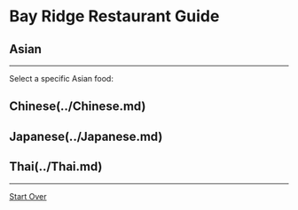 # Bay Ridge Restaurant Guide
## Asian
---
Select a specific Asian food:
## Chinese(../Chinese.md)
## Japanese(../Japanese.md)
## Thai(../Thai.md)
---
[Start Over](../home.md)